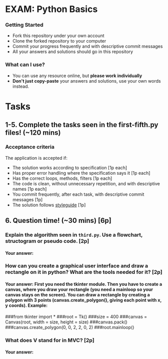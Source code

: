 # EXAM: Python Basics

### Getting Started
 - Fork this repository under your own account
 - Clone the forked repository to your computer
 - Commit your progress frequently and with descriptive commit messages
 - All your answers and solutions should go in this repository

### What can I use?
- You can use any resource online, but **please work individually**
- **Don't just copy-paste** your answers and solutions, use your own words instead.


# Tasks
## 1-5. Complete the tasks seen in the first-fifth.py files! (~120 mins)
### Acceptance criteria
The application is accepted if:
- The solution works according to specification [1p each]
- Has proper error handling where the specification says it [1p each]
- Has the correct loops, methods, filters [1p each]
- The code is clean, without unnecessary repetition, and with descriptive names [1p each]
- You commit frequently, after each task, with descriptive commit messages [1p]
- The solution follows [styleguide](https://github.com/greenfox-academy/teaching-materials/blob/master/styleguide/python.md) [1p]

## 6. Question time! (~30 mins) [6p]

### Explain the algorithm seen in `third.py`. Use a flowchart, structogram or pseudo code. [2p]
#### Your answer:

### How can you create a graphical user interface and draw a rectangle on it in python? What are the tools needed for it? [2p]
#### Your answer: First you need the tkinter module. Then you have to create a canvas, where you draw your rectangle (you need a mainloop so your canvas stays on the screen). You can draw a rectangle by creating a polygon with 3 points (canvas.create_polygon(), giving each point with x, y coords). Example:
###from tkinter import *
###root = Tk()
###size = 400
###canvas = Canvas(root, width = size, height = size)
###canvas.pack()
###canvas.create_polygon(0, 0, 2, 2, 0, 2)
###root.mainloop()


### What does V stand for in MVC? [2p]
#### Your answer:
